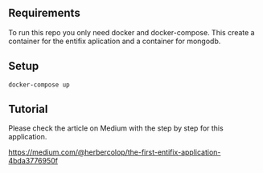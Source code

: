 ## Requirements

To run this repo you only need docker and docker-compose. This create a container for the entifix aplication and a container for mongodb.

## Setup

```
docker-compose up
```

## Tutorial 

Please check the article on Medium with the step by step for this application.

https://medium.com/@herbercolop/the-first-entifix-application-4bda3776950f
